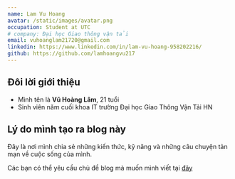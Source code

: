 ```yaml
---
name: Lam Vu Hoang
avatar: /static/images/avatar.png
occupation: Student at UTC
# company: Đại học Giao thông vận tải
email: vuhoanglam21720@gmail.com
linkedin: https://www.linkedin.com/in/lam-vu-hoang-958202216/
github: https://github.com/lamhoangvu217
---
```


## Đôi lời giới thiệu

- Mình tên là **Vũ Hoàng Lâm**, 21 tuổi
- Sinh viên năm cuối khoa IT trường Đại học Giao Thông Vận Tải HN

## Lý do mình tạo ra blog này

Đây là nơi mình chia sẻ những kiến thức, kỹ năng và những câu chuyện tản mạn về cuộc sống của mình.

Các bạn có thể yêu cầu chủ đề blog mà muốn mình viết tại [đây](https://tally.so/r/3xQO9w)
